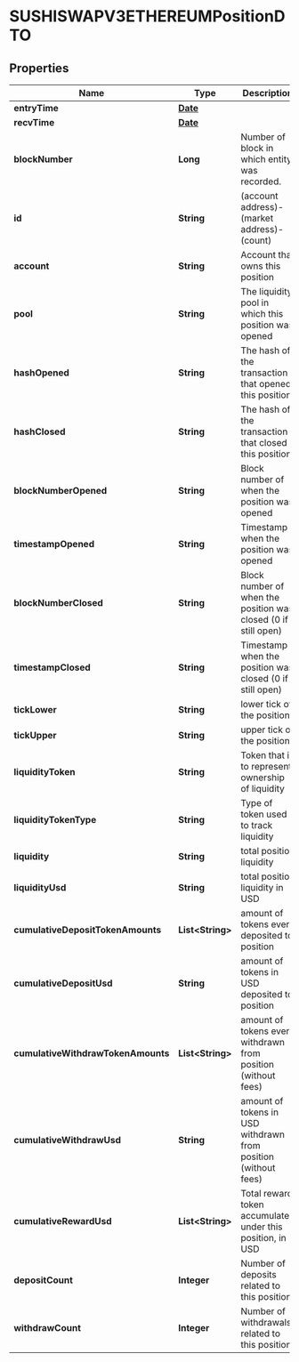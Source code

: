 

# SUSHISWAPV3ETHEREUMPositionDTO

## Properties

Name | Type | Description | Notes
------------ | ------------- | ------------- | -------------
**entryTime** | [**Date**](Date.md) |  |  [optional]
**recvTime** | [**Date**](Date.md) |  |  [optional]
**blockNumber** | **Long** | Number of block in which entity was recorded. |  [optional]
**id** | **String** | (account address)-(market address)-(count) |  [optional]
**account** | **String** | Account that owns this position |  [optional]
**pool** | **String** | The liquidity pool in which this position was opened |  [optional]
**hashOpened** | **String** | The hash of the transaction that opened this position |  [optional]
**hashClosed** | **String** | The hash of the transaction that closed this position |  [optional]
**blockNumberOpened** | **String** | Block number of when the position was opened |  [optional]
**timestampOpened** | **String** | Timestamp when the position was opened |  [optional]
**blockNumberClosed** | **String** | Block number of when the position was closed (0 if still open) |  [optional]
**timestampClosed** | **String** | Timestamp when the position was closed (0 if still open) |  [optional]
**tickLower** | **String** | lower tick of the position |  [optional]
**tickUpper** | **String** | upper tick of the position |  [optional]
**liquidityToken** | **String** | Token that is to represent ownership of liquidity |  [optional]
**liquidityTokenType** | **String** | Type of token used to track liquidity |  [optional]
**liquidity** | **String** | total position liquidity |  [optional]
**liquidityUsd** | **String** | total position liquidity in USD |  [optional]
**cumulativeDepositTokenAmounts** | **List&lt;String&gt;** | amount of tokens ever deposited to position |  [optional]
**cumulativeDepositUsd** | **String** | amount of tokens in USD deposited to position |  [optional]
**cumulativeWithdrawTokenAmounts** | **List&lt;String&gt;** | amount of tokens ever withdrawn from position (without fees) |  [optional]
**cumulativeWithdrawUsd** | **String** | amount of tokens in USD withdrawn from position (without fees) |  [optional]
**cumulativeRewardUsd** | **List&lt;String&gt;** | Total reward token accumulated under this position, in USD |  [optional]
**depositCount** | **Integer** | Number of deposits related to this position |  [optional]
**withdrawCount** | **Integer** | Number of withdrawals related to this position |  [optional]




